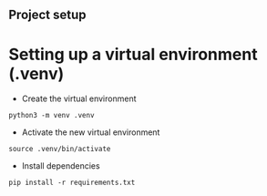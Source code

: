 ## Project setup

# Setting up a virtual environment (.venv)

- Create the virtual environment

```
python3 -m venv .venv
```

- Activate the new virtual environment

```
source .venv/bin/activate
```

- Install dependencies

```
pip install -r requirements.txt
```
